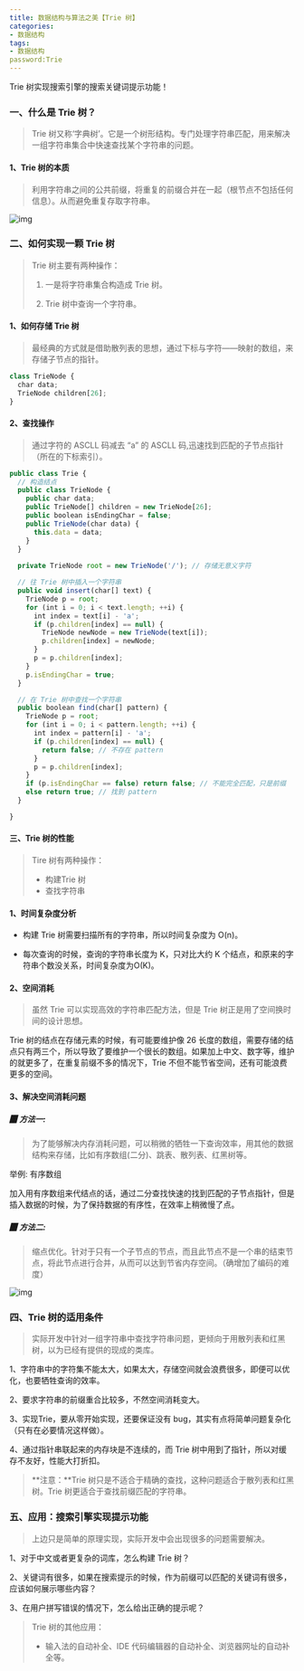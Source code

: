 ```yaml
---
title: 数据结构与算法之美【Trie 树】
categories:
- 数据结构
tags:
- 数据结构
password:Trie
---
```


Trie 树实现搜索引擎的搜索关键词提示功能！

<!--more-->



### 一、什么是 Trie 树？

> Trie 树又称‘字典树’。它是一个树形结构。专门处理字符串匹配，用来解决一组字符串集合中快速查找某个字符串的问题。



#### 1、Trie 树的本质

> 利用字符串之间的公共前缀，将重复的前缀合并在一起（根节点不包括任何信息）。从而避免重复存取字符串。

![img](https://static001.geekbang.org/resource/image/28/32/280fbc0bfdef8380fcb632af39e84b32.jpg)



### 二、如何实现一颗 Trie 树

> Trie 树主要有两种操作：
>
> 1) 一是将字符串集合构造成 Trie 树。
>
> 2) Trie 树中查询一个字符串。



#### 1、如何存储 Trie 树

> 最经典的方式就是借助散列表的思想，通过下标与字符——映射的数组，来存储子节点的指针。

```javascript
class TrieNode {
  char data;
  TrieNode children[26];
}
```



#### 2、查找操作

> 通过字符的 ASCLL 码减去 “a” 的 ASCLL 码,迅速找到匹配的子节点指针（所在的下标索引）。

```javascript
public class Trie {
  // 构造结点
  public class TrieNode {
    public char data;
    public TrieNode[] children = new TrieNode[26];
    public boolean isEndingChar = false;
    public TrieNode(char data) {
      this.data = data;
    }
  }  
 
  private TrieNode root = new TrieNode('/'); // 存储无意义字符

  // 往 Trie 树中插入一个字符串
  public void insert(char[] text) {
    TrieNode p = root;
    for (int i = 0; i < text.length; ++i) {
      int index = text[i] - 'a';
      if (p.children[index] == null) {
        TrieNode newNode = new TrieNode(text[i]);
        p.children[index] = newNode;
      }
      p = p.children[index];
    }
    p.isEndingChar = true;
  }

  // 在 Trie 树中查找一个字符串
  public boolean find(char[] pattern) {
    TrieNode p = root;
    for (int i = 0; i < pattern.length; ++i) {
      int index = pattern[i] - 'a';
      if (p.children[index] == null) {
        return false; // 不存在 pattern
      }
      p = p.children[index];
    }
    if (p.isEndingChar == false) return false; // 不能完全匹配，只是前缀
    else return true; // 找到 pattern
  }

}
```



#### 三、Trie 树的性能

> Tire 树有两种操作：
>
> - 构建Trie 树
> - 查找字符串



#### 1、时间复杂度分析

- 构建 Trie 树需要扫描所有的字符串，所以时间复杂度为 O(n)。

- 每次查询的时候，查询的字符串长度为 K，只对比大约 K 个结点，和原来的字符串个数没关系，时间复杂度为O(K)。



#### 2、空间消耗

> 虽然 Trie 可以实现高效的字符串匹配方法，但是 Trie 树正是用了空间换时间的设计思想。

Trie 树的结点在存储元素的时候，有可能要维护像 26 长度的数组，需要存储的结点只有两三个，所以导致了要维护一个很长的数组。如果加上中文、数字等，维护的就更多了，在重复前缀不多的情况下，Trie 不但不能节省空间，还有可能浪费更多的空间。



#### 3、解决空间消耗问题

##### ▉ 方法一:

> 为了能够解决内存消耗问题，可以稍微的牺牲一下查询效率，用其他的数据结构来存储，比如有序数组(二分)、跳表、散列表、红黑树等。

 举例: 有序数组

加入用有序数组来代结点的话，通过二分查找快速的找到匹配的子节点指针，但是插入数据的时候，为了保持数据的有序性，在效率上稍微慢了点。



##### ▉ 方法二:

> 缩点优化。针对于只有一个子节点的节点，而且此节点不是一个串的结束节点，将此节点进行合并，从而可以达到节省内存空间。（确增加了编码的难度）

![img](https://static001.geekbang.org/resource/image/87/11/874d6870e365ec78f57cd1b9d9fbed11.jpg)



### 四、Trie 树的适用条件

> 实际开发中针对一组字符串中查找字符串问题，更倾向于用散列表和红黑树，以为已经有提供的现成的类库。

1、字符串中的字符集不能太大，如果太大，存储空间就会浪费很多，即便可以优化，也要牺牲查询的效率。

2、要求字符串的前缀重合比较多，不然空间消耗变大。

3、实现Trie，要从零开始实现，还要保证没有 bug，其实有点将简单问题复杂化（只有在必要情况这样做）。

4、通过指针串联起来的内存块是不连续的，而 Trie 树中用到了指针，所以对缓存不友好，性能大打折扣。

> **注意：**Trie 树只是不适合于精确的查找，这种问题适合于散列表和红黑树。Trie 树更适合于查找前缀匹配的字符串。



### 五、应用：搜索引擎实现提示功能

> 上边只是简单的原理实现，实际开发中会出现很多的问题需要解决。

1、对于中文或者更复杂的词库，怎么构建 Trie 树？

2、关键词有很多，如果在搜索提示的时候，作为前缀可以匹配的关键词有很多，应该如何展示哪些内容？

3、在用户拼写错误的情况下，怎么给出正确的提示呢？

> Trie 树的其他应用：
>
> - 输入法的自动补全、IDE 代码编辑器的自动补全、浏览器网址的自动补全等。

























